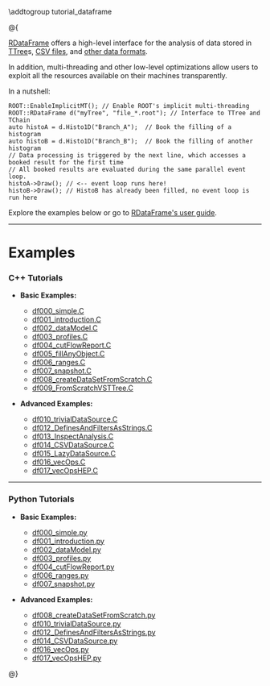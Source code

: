 \addtogroup tutorial_dataframe

@{

[RDataFrame](classROOT_1_1RDataFrame.html) offers a high-level interface for the analysis of data stored in [TTree](classTTree.html)s, [CSV files](classROOT_1_1RDF_1_1RCsvDS.html), and [other data formats](classROOT_1_1RDF_1_1RDataSource.html).

In addition, multi-threading and other low-level optimizations allow users to exploit all the resources available on their machines transparently.

In a nutshell:
~~~{.cpp}
ROOT::EnableImplicitMT(); // Enable ROOT's implicit multi-threading
ROOT::RDataFrame d("myTree", "file_*.root"); // Interface to TTree and TChain
auto histoA = d.Histo1D("Branch_A");  // Book the filling of a histogram
auto histoB = d.Histo1D("Branch_B");  // Book the filling of another histogram
// Data processing is triggered by the next line, which accesses a booked result for the first time
// All booked results are evaluated during the same parallel event loop.
histoA->Draw(); // <-- event loop runs here!
histoB->Draw(); // HistoB has already been filled, no event loop is run here
~~~

Explore the examples below or go to [RDataFrame's user guide](classROOT_1_1RDataFrame.html).

---

# Examples

<div class="tabs">

### C++ Tutorials

- **Basic Examples:**
  - [df000_simple.C](df000_simple.C)
  - [df001_introduction.C](df001_introduction.C)
  - [df002_dataModel.C](df002_dataModel.C)
  - [df003_profiles.C](df003_profiles.C)
  - [df004_cutFlowReport.C](df004_cutFlowReport.C)
  - [df005_fillAnyObject.C](df005_fillAnyObject.C)
  - [df006_ranges.C](df006_ranges.C)
  - [df007_snapshot.C](df007_snapshot.C)
  - [df008_createDataSetFromScratch.C](df008_createDataSetFromScratch.C)
  - [df009_FromScratchVSTTree.C](df009_FromScratchVSTTree.C)

- **Advanced Examples:**
  - [df010_trivialDataSource.C](df010_trivialDataSource.C)
  - [df012_DefinesAndFiltersAsStrings.C](df012_DefinesAndFiltersAsStrings.C)
  - [df013_InspectAnalysis.C](df013_InspectAnalysis.C)
  - [df014_CSVDataSource.C](df014_CSVDataSource.C)
  - [df015_LazyDataSource.C](df015_LazyDataSource.C)
  - [df016_vecOps.C](df016_vecOps.C)
  - [df017_vecOpsHEP.C](df017_vecOpsHEP.C)

---

### Python Tutorials

- **Basic Examples:**
  - [df000_simple.py](df000_simple.py)
  - [df001_introduction.py](df001_introduction.py)
  - [df002_dataModel.py](df002_dataModel.py)
  - [df003_profiles.py](df003_profiles.py)
  - [df004_cutFlowReport.py](df004_cutFlowReport.py)
  - [df006_ranges.py](df006_ranges.py)
  - [df007_snapshot.py](df007_snapshot.py)

- **Advanced Examples:**
  - [df008_createDataSetFromScratch.py](df008_createDataSetFromScratch.py)
  - [df010_trivialDataSource.py](df010_trivialDataSource.py)
  - [df012_DefinesAndFiltersAsStrings.py](df012_DefinesAndFiltersAsStrings.py)
  - [df014_CSVDataSource.py](df014_CSVDataSource.py)
  - [df016_vecOps.py](df016_vecOps.py)
  - [df017_vecOpsHEP.py](df017_vecOpsHEP.py)

</div>

@}
